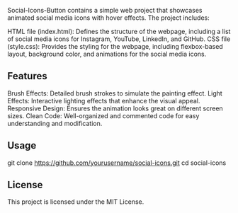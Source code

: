 Social-Icons-Button contains a simple web project that showcases animated social media icons with hover effects. The project includes:

HTML file (index.html): Defines the structure of the webpage, including a list of social media icons for Instagram, YouTube, LinkedIn, and GitHub.
CSS file (style.css): Provides the styling for the webpage, including flexbox-based layout, background color, and animations for the social media icons.

## Features

Brush Effects: Detailed brush strokes to simulate the painting effect.
Light Effects: Interactive lighting effects that enhance the visual appeal.
Responsive Design: Ensures the animation looks great on different screen sizes.
Clean Code: Well-organized and commented code for easy understanding and modification.


## Usage

git clone https://github.com/yourusername/social-icons.git
cd social-icons

## License

This project is licensed under the MIT License.
